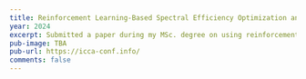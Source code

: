 ```yaml
---
title: Reinforcement Learning-Based Spectral Efficiency Optimization and Mobility Management in Cellular Networks
year: 2024
excerpt: Submitted a paper during my MSc. degree on using reinforcement learning to optimize spectral efficiency and reduce handover rate achieving 20% increase in spectral efficiency and 10% reduction in handover rate. The paper is accepted and to be presented in December in the Internation Conference of Computer Application (ICCA). I will add the paper link once published.
pub-image: TBA
pub-url: https://icca-conf.info/
comments: false
---
```


